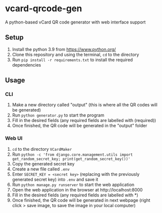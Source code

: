 # vcard-qrcode-gen

A python-based vCard QR code generator with web interface support

## Setup

1. Install the python 3.9 from https://www.python.org/
2. Clone this repository and using the terminal, `cd` to the directory
3. Run `pip install -r requirements.txt` to install the required dependencies

## Usage

### CLI

1. Make a new directory called "output" (this is where all the QR codes will be generated)
2. Run `python generator.py` to start the program
3. Fill in the desired fields (any required fields are labelled with (required))
4. Once finished, the QR code will be generated in the "output" folder

### Web UI

1. `cd` to the directory `VCardMaker`
2. Run `python -c 'from django.core.management.utils import get_random_secret_key; print(get_random_secret_key())'`
3. Copy the generated secret key
4. Create a new file called `.env`
5. Enter `SECRET_KEY = <secret key>` (replacing <secret key> with the previously generated secret key) into `.env` and save it
6. Run `python manage.py runserver` to start the web application
7. Open the web application in the browser at http://localhost:8000
8. Fill in the desired fields (any required fields are labelled with \*)
9. Once finished, the QR code will be generated in next webpage (right click > save image, to save the image in your local computer)
